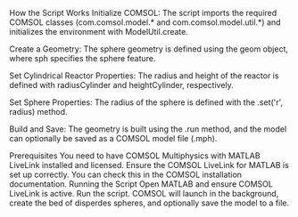 How the Script Works
Initialize COMSOL:
The script imports the required COMSOL classes (com.comsol.model.* and com.comsol.model.util.*) and initializes the environment with ModelUtil.create.

Create a Geometry:
The sphere geometry is defined using the geom object, where sph specifies the sphere feature.

Set Cylindrical Reactor Properties:
The radius and height of the reactor is defined with radiusCylinder and heightCylinder, respectively.

Set Sphere Properties:
The radius of the sphere is defined with the .set('r', radius) method.

Build and Save:
The geometry is built using the .run method, and the model can optionally be saved as a COMSOL model file (.mph).

Prerequisites
You need to have COMSOL Multiphysics with MATLAB LiveLink installed and licensed.
Ensure the COMSOL LiveLink for MATLAB is set up correctly. You can check this in the COMSOL installation documentation.
Running the Script
Open MATLAB and ensure COMSOL LiveLink is active.
Run the script. COMSOL will launch in the background, create the bed of disperdes spheres, and optionally save the model to a file.
